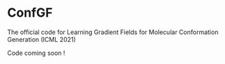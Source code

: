 # ConfGF
The official code for Learning Gradient Fields for Molecular Conformation Generation (ICML 2021)

Code coming soon !
